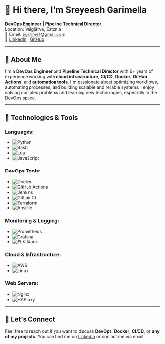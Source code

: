 # 👋 Hi there, I'm Sreyeesh Garimella

**DevOps Engineer | Pipeline Technical Director**  
Location: Valgjärve, Estonia  
📧 Email: [sgarime1@gmail.com](mailto:sgarime1@gmail.com)  
🔗 [LinkedIn](https://linkedin.com/in/sreyeeshgarimella) | [GitHub](https://github.com/Sreyeesh)

---

## 🚀 About Me

I'm a **DevOps Engineer** and **Pipeline Technical Director** with 6+ years of experience working with **cloud infrastructure**, **CI/CD**, **Docker**, **GitHub Actions**, and **automation tools**. I'm passionate about optimizing workflows, automating processes, and building scalable and reliable systems. I enjoy solving complex problems and learning new technologies, especially in the DevOps space.

---

## 🔧 Technologies & Tools

### **Languages:**
- ![Python](https://img.shields.io/badge/Python-3776AB?style=for-the-badge&logo=python&logoColor=white)  
- ![Bash](https://img.shields.io/badge/Bash-4EAA25?style=for-the-badge&logo=gnu-bash&logoColor=white)  
- ![Lua](https://img.shields.io/badge/Lua-2C6D64?style=for-the-badge&logo=lua&logoColor=white)  
- ![JavaScript](https://img.shields.io/badge/JavaScript-F7DF1E?style=for-the-badge&logo=javascript&logoColor=black)  

### **DevOps Tools:**
- ![Docker](https://img.shields.io/badge/Docker-2496ED?style=for-the-badge&logo=docker&logoColor=white)  
- ![GitHub Actions](https://img.shields.io/badge/GitHub_Actions-2088FF?style=for-the-badge&logo=github-actions&logoColor=white)  
- ![Jenkins](https://img.shields.io/badge/Jenkins-D24939?style=for-the-badge&logo=jenkins&logoColor=white)  
- ![GitLab CI](https://img.shields.io/badge/GitLab_CI-FCA121?style=for-the-badge&logo=gitlab&logoColor=white)  
- ![Terraform](https://img.shields.io/badge/Terraform-7B42BC?style=for-the-badge&logo=terraform&logoColor=white)  
- ![Ansible](https://img.shields.io/badge/Ansible-EE0000?style=for-the-badge&logo=ansible&logoColor=white)  

### **Monitoring & Logging:**
- ![Prometheus](https://img.shields.io/badge/Prometheus-E6522C?style=for-the-badge&logo=prometheus&logoColor=white)  
- ![Grafana](https://img.shields.io/badge/Grafana-F46800?style=for-the-badge&logo=grafana&logoColor=white)  
- ![ELK Stack](https://img.shields.io/badge/ELK%20Stack-005571?style=for-the-badge&logo=elasticsearch&logoColor=white)  

### **Cloud & Infrastructure:**
- ![AWS](https://img.shields.io/badge/AWS-232F3E?style=for-the-badge&logo=amazonaws&logoColor=white)  
- ![Linux](https://img.shields.io/badge/Linux-FCC624?style=for-the-badge&logo=linux&logoColor=black)  

### **Web Servers:**
- ![Nginx](https://img.shields.io/badge/Nginx-009639?style=for-the-badge&logo=nginx&logoColor=white)  
- ![HAProxy](https://img.shields.io/badge/HAProxy-1A1A1A?style=for-the-badge&logo=haproxy&logoColor=white)  

---

## 💬 Let's Connect

Feel free to reach out if you want to discuss **DevOps**, **Docker**, **CI/CD**, or **any of my projects**. You can find me on [LinkedIn](https://linkedin.com/in/sreyeeshgarimella) or contact me via email.
